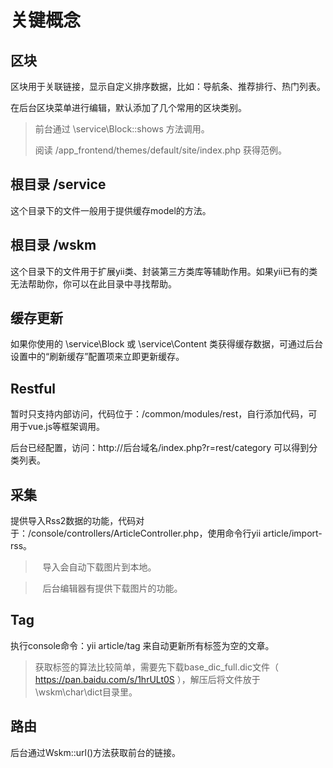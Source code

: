 # 关键概念

## 区块

区块用于关联链接，显示自定义排序数据，比如：导航条、推荐排行、热门列表。

在后台区块菜单进行编辑，默认添加了几个常用的区块类别。

>    前台通过 \service\Block::shows 方法调用。
>
>    阅读 /app_frontend/themes/default/site/index.php 获得范例。

## 根目录 /service

这个目录下的文件一般用于提供缓存model的方法。

## 根目录 /wskm

这个目录下的文件用于扩展yii类、封装第三方类库等辅助作用。如果yii已有的类无法帮助你，你可以在此目录中寻找帮助。

## 缓存更新

如果你使用的 \service\Block 或 \service\Content 类获得缓存数据，可通过后台设置中的“刷新缓存”配置项来立即更新缓存。

## Restful

暂时只支持内部访问，代码位于：/common/modules/rest，自行添加代码，可用于vue.js等框架调用。

后台已经配置，访问：http://后台域名/index.php?r=rest/category 可以得到分类列表。

## 采集

提供导入Rss2数据的功能，代码对于：/console/controllers/ArticleController.php，使用命令行yii article/import-rss。

>    导入会自动下载图片到本地。

>    后台编辑器有提供下载图片的功能。

## Tag

执行console命令：yii article/tag 来自动更新所有标签为空的文章。
>    获取标签的算法比较简单，需要先下载base_dic_full.dic文件（ https://pan.baidu.com/s/1hrULt0S ），解压后将文件放于\wskm\char\dict目录里。


## 路由

后台通过Wskm::url()方法获取前台的链接。

